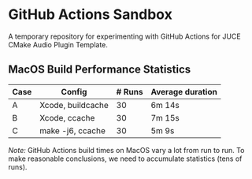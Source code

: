 # GitHub Actions Sandbox

A temporary repository for experimenting with GitHub Actions for JUCE CMake Audio Plugin Template.

## MacOS Build Performance Statistics

Case | Config | # Runs | Average duration
-|-|-|-
A | Xcode, buildcache | 30 | 6m 14s
B | Xcode, ccache | 30 | 7m 15s
C | make -j6, ccache | 30 | 5m 9s

*Note:* GitHub Actions build times on MacOS vary a lot from run to run. To make reasonable conclusions, we need to accumulate statistics (tens of runs).
